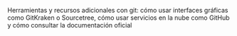 Herramientas y recursos adicionales con git: cómo usar interfaces gráficas como GitKraken o Sourcetree, cómo usar servicios en la nube como GitHub y cómo consultar la documentación oficial